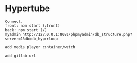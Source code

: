 # Hypertube

	Connect: 
	front: npm start (/front)
	back: npm start (/)
	myadmin http://127.0.0.1:8080/phpmyadmin/db_structure.php?server=1&db=db_hyperloop

	add media player container/watch

	add gitlab url		
